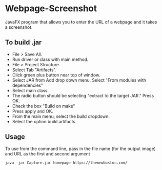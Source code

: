 # Webpage-Screenshot

JavaFX program that allows you to enter the URL of a webpage and it takes a screenshot.

## To build .jar

* File > Save All.
* Run driver or class with main method.
* File > Project Structure.
* Select Tab "Artifacts".
* Click green plus button near top of window.
* Select JAR from Add drop down menu. Select "From modules with dependencies"
* Select main class.
* The radio button should be selecting "extract to the target JAR." Press OK.
* Check the box "Build on make"
* Press apply and OK.
* From the main menu, select the build dropdown.
* Select the option build artifacts.

## Usage

To use from the command line, pass in the file name (for the output image) and URL as the first and second argument

```
java -jar Capture.jar homepage https://thenewboston.com/
```